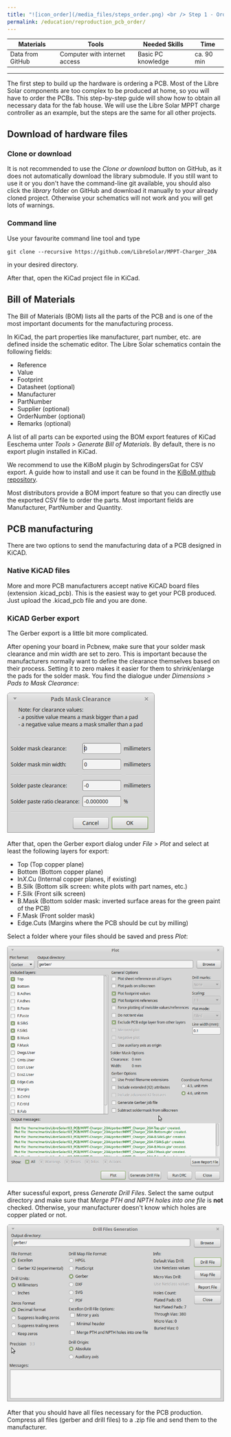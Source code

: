 ```yaml
---
title: "![icon_order](/media_files/steps_order.png) <br /> Step 1 - Ordering of PCB and electronic components"
permalink: /education/reproduction_pcb_order/
---
```


<!-- <style type="text/css">
.tg  {border-collapse:collapse;border-spacing:5;border-color:#416960;border-width:2px; border-style:solid;}
.tg td{font-family:Arial, sans-serif;font-size:16px;padding:2px 10px;border-style:solid;border-width:0px;overflow:hidden;word-break:normal;border-color:#bbb;color:#594F4F;}
.tg .tg-rmb8{font-weight:bold;vertical-align:top; text-align:right; width:200px;}
.tg .tg-rmb9{vertical-align:top}
.tg .tg-yw4l{font-weight:bold;vertical-align:top; text-align:right;}
.tg .tg-yw42{vertical-align:top}
</style>

<table class="tg">
  <tr>
    <td class="tg-yw4l">Material</td>
    <td class="tg-yw42">Data from Github</td>
  </tr>
  <tr>
    <td class="tg-rmb8">Tools</td>
    <td class="tg-rmb9">Computer with internet access</td>
  </tr>
  <tr>
    <td class="tg-yw4l">Needed Skills<br></td>
    <td class="tg-yw42">Basic PC knowledge</td>
  </tr>
  <tr>
    <td class="tg-rmb8">Time</td>
    <td class="tg-rmb9">circa 90 minutes</td>
  </tr>
</table> -->

<!-- ![icon_order](/media_files/steps_order.png) -->

| Materials        | Tools                         | Needed Skills      | Time       |
|------------------|-------------------------------|--------------------|------------|
| Data from GitHub | Computer with internet access | Basic PC knowledge | ca. 90 min |

------------------------------------------------

The first step to build up the hardware is ordering a PCB. Most of the Libre Solar components are too complex to be produced at home, so you will have to order the PCBs. This step-by-step guide will show how to obtain all necessary data for the fab house. We will use the Libre Solar MPPT charge controller as an example, but the steps are the same for all other projects.

## Download of hardware files

### Clone or download

It is not recommended to use the *Clone or download* button on GitHub, as it does not automatically download the library submodule. If you still want to use it or you don't have the command-line git available, you should also click the *library* folder on GitHub and download it manually to your already cloned project. Otherwise your schematics will not work and you will get lots of warnings.

### Command line

Use your favourite command line tool and type

```
git clone --recursive https://github.com/LibreSolar/MPPT-Charger_20A
```
in your desired directory.

After that, open the KiCad project file in KiCad.

## Bill of Materials
The Bill of Materials (BOM) lists all the parts of the PCB and is one of the most important documents for the manufacturing process.

In KiCad, the part properties like manufacturer, part number, etc. are defined inside the schematic editor. The Libre Solar schematics contain the following fields:

- Reference
- Value
- Footprint
- Datasheet (optional)
- Manufacturer
- PartNumber
- Supplier (optional)
- OrderNumber (optional)
- Remarks (optional)

A list of all parts can be exported using the BOM export features of KiCad Eeschema unter *Tools > Generate Bill of Materials*. By default, there is no export plugin installed in KiCad.

We recommend to use the KiBoM plugin by SchrodingersGat for CSV export. A guide how to install and use it can be found in the [KiBoM github repository](https://github.com/SchrodingersGat/KiBoM).

Most distributors provide a BOM import feature so that you can directly use the exported CSV file to order the parts. Most important fields are Manufacturer, PartNumber and Quantity.

## PCB manufacturing

There are two options to send the manufacturing data of a PCB designed in KiCAD.

### Native KiCAD files

More and more PCB manufacturers accept native KiCAD board files (extension .kicad_pcb). This is the easiest way to get your PCB produced. Just upload the .kicad_pcb file and you are done.

### KiCAD Gerber export

The Gerber export is a little bit more complicated.

After opening your board in Pcbnew, make sure that your solder mask clearance and min width are set to zero. This is important because the manufacturers normally want to define the clearance themselves based on their process. Setting it to zero makes it easier for them to shrink/enlarge the pads for the solder mask. You find the dialogue under *Dimensions > Pads to Mask Clearance*:

![Pads and Mask Clearance dialog](/media_files/docs_kicad_pads_clearance.png)

After that, open the Gerber export dialog under *File > Plot* and select at least the following layers for export:

- Top (Top copper plane)
- Bottom (Bottom copper plane)
- In*X*.Cu (Internal copper planes, if existing)
- B.Silk (Bottom silk screen: white plots with part names, etc.)
- F.Silk (Front silk screen)
- B.Mask (Bottom solder mask: inverted surface areas for the green paint of the PCB)
- F.Mask (Front solder mask)
- Edge.Cuts (Margins where the PCB should be cut by milling)

Select a folder where your files should be saved and press *Plot*:

![Gerber Export Settings](/media_files/docs_kicad_gerber_export.png)

After sucessful export, press *Generate Drill Files*. Select the same output directory and make sure that *Merge PTH and NPTH holes into one file* is **not** checked. Otherwise, your manufacturer doesn't know which holes are copper plated or not.

![Gerber Export Settings](/media_files/docs_kicad_drill_file.png)

After that you should have all files necessary for the PCB production. Compress all files (gerber and drill files) to a .zip file and send them to the manufacturer.
